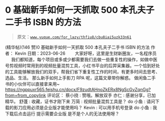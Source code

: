 # 0 基础新手如何一天抓取 500 本孔夫子二手书 ISBN 的方法

> 原文：[`www.yuque.com/for_lazy/thfiu8/cbu8iai5uzk33n61`](https://www.yuque.com/for_lazy/thfiu8/cbu8iai5uzk33n61)

<ne-h2 id="a3e6f18e" data-lake-id="a3e6f18e"><ne-heading-ext><ne-heading-anchor></ne-heading-anchor><ne-heading-fold></ne-heading-fold></ne-heading-ext><ne-heading-content><ne-text id="u30e467c8">(精华帖)(146 赞)0 基础新手如何一天抓取 500 本孔夫子二手书 ISBN 的方法</ne-text></ne-heading-content></ne-h2> <ne-p id="u6b57e6e2" data-lake-id="u6b57e6e2"><ne-text id="u3eaa4817">作者： Kevin</ne-text></ne-p> <ne-p id="u18e2eece" data-lake-id="u18e2eece"><ne-text id="uf435ddf2">日期：2023-06-26</ne-text></ne-p> <ne-p id="u49a6680c" data-lake-id="u49a6680c"><ne-text id="ub195bf5d">       大家好呀，这里是生财新圈友，一名程序员</ne-text></ne-p> <ne-p id="u15fd53e8" data-lake-id="u15fd53e8"><ne-text id="u6c353e0e">       我们都知道，每个项目或多或少都需要我们去做一些重复性的操作，如做中医号剪视频时常用到的</ne-text><ne-text id="ua86a9c4a" ne-bold="true">视频批量混剪工具</ne-text><ne-text id="ue21fa2ac">，小红书平台的</ne-text><ne-text id="u1722d056" ne-bold="true">后羿采集器</ne-text><ne-text id="u4e78c2df">。一个恰到好处的工具能够解放我们的双手，</ne-text><ne-text id="uf1644d99" ne-bold="true">帮我们省下重复性工作的时间，有更多时间去思考、选品、生活</ne-text><ne-text id="u18a093ac">。</ne-text></ne-p> <ne-p id="u04cc744f" data-lake-id="u04cc744f"><ne-text id="ucacc5d94">那么新手如何上手影刀 RPA 呢，这篇文章带你解惑。</ne-text></ne-p> <ne-p id="uf72cecf7" data-lake-id="uf72cecf7"><ne-text id="ub0d0a8ad">做闲鱼二手书的小伙伴可以直接拿来用~</ne-text></ne-p> <ne-p id="ud7dd93fb" data-lake-id="ud7dd93fb">[<ne-text id="u32bd7d67">https://ngppuxr565.feishu.cn/docx/F9zudtAHnoZkERx8NgScGvZqnGg?from=from_copylink</ne-text>](https://ngppuxr565.feishu.cn/docx/F9zudtAHnoZkERx8NgScGvZqnGg?from=from_copylink)</ne-p> <ne-hole id="u71fd9bf5" data-lake-id="u71fd9bf5"><ne-card data-card-name="hr" data-card-type="block" id="vqCPB" data-event-boundary="card"><ne-p id="ue7514ae4" data-lake-id="ue7514ae4"><ne-text id="u786956c5">评论区：</ne-text></ne-p> <ne-p id="uf1280ace" data-lake-id="uf1280ace"><ne-text id="ucfa2a1f8">蔡小挠 : 赞哦。解放双手</ne-text> <ne-text id="u921f933c">亦仁 : 感谢分享，已加精华。</ne-text> <ne-text id="u326f3437">舒蓬 : 收藏，证书才刚下来</ne-text> <ne-text id="u76651c2b">万简 : 视频批量混剪工具是？</ne-text> <ne-text id="ub24c19b5">do 小鱼 : 请问下载的影刀应用必须是企业版才能使用吗？</ne-text> <ne-text id="u30019ae4">Kevin : 可以用手机号登录</ne-text> <ne-text id="u3ff48279">do 小鱼 : 我下载后点击运行 提示需要企业版 是不是个人的无法使用呀？</ne-text></ne-p></ne-card></ne-hole>